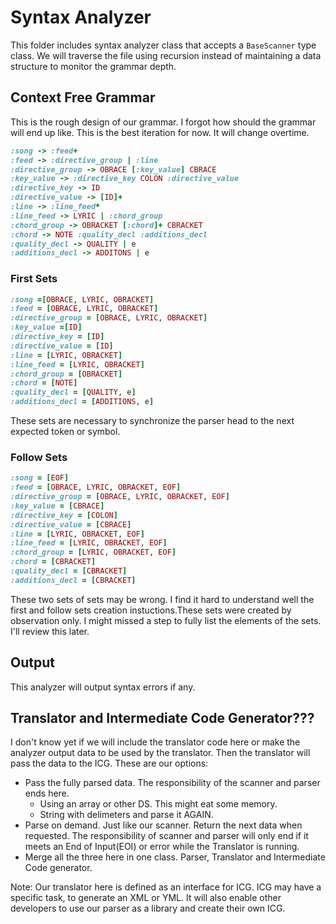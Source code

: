 # Syntax Analyzer
This folder includes syntax analyzer class that accepts a ```BaseScanner``` type class.
We will traverse the file using recursion instead of maintaining a data structure
to monitor the grammar depth.

## Context Free Grammar
This is the rough design of our grammar.  I forgot how should the grammar will end up like. This is the best iteration for now. It will change overtime.
``` ruby
:song -> :feed+
:feed -> :directive_group | :line
:directive_group -> OBRACE [:key_value] CBRACE
:key_value -> :directive_key COLON :directive_value
:directive_key -> ID
:directive_value -> [ID]+
:line -> :line_feed*
:line_feed -> LYRIC | :chord_group
:chord_group -> OBRACKET [:chord]+ CBRACKET
:chord -> NOTE :quality_decl :additions_decl
:quality_decl -> QUALITY | e
:additions_decl -> ADDITONS | e
```
### First Sets
``` ruby
:song =[OBRACE, LYRIC, OBRACKET]
:feed = [OBRACE, LYRIC, OBRACKET]
:directive_group = [OBRACE, LYRIC, OBRACKET]
:key_value =[ID]
:directive_key = [ID]
:directive_value = [ID]
:line = [LYRIC, OBRACKET]
:line_feed = [LYRIC, OBRACKET]
:chord_group = [OBRACKET]
:chord = [NOTE]
:quality_decl = [QUALITY, e]
:additions_decl = [ADDITIONS, e]
```
These sets are necessary to synchronize the parser head to the next expected token or symbol.
### Follow Sets
``` ruby
:song = [EOF]
:feed = [OBRACE, LYRIC, OBRACKET, EOF]
:directive_group = [OBRACE, LYRIC, OBRACKET, EOF]
:key_value = [CBRACE]
:directive_key = [COLON]
:directive_value = [CBRACE]
:line = [LYRIC, OBRACKET, EOF]
:line_feed = [LYRIC, OBRACKET, EOF]
:chord_group = [LYRIC, OBRACKET, EOF]
:chord = [CBRACKET]
:quality_decl = [CBRACKET]
:additions_decl = [CBRACKET]
```
These two sets of sets may be wrong. I find it hard to understand well the first and follow sets creation instuctions.These sets were created by observation only. I might missed a step to fully list the elements of the sets. I'll review this later.

## Output
This analyzer will output syntax errors if any.

## Translator and Intermediate Code Generator???
I don't know yet if we will include the translator code here or make the analyzer output
data to be used by the translator. Then the translator will pass the data to the ICG.
These are our options:
 + Pass the fully parsed data. The responsibility of the scanner and parser ends here.
   - Using an array or other DS. This might eat some memory.
   - String with delimeters and parse it AGAIN.
 + Parse on demand. Just like our scanner. Return the next data when requested.
  The responsibility of scanner and parser will only end if it meets an End of Input(EOI)
  or error while the Translator is running.
 + Merge all the three here in one class. Parser, Translator and Intermediate Code generator.

Note:
Our translator here is defined as an interface for ICG. ICG may have a specific task,
to generate an XML or YML. It will also  enable other developers to use our parser
as a library and create their own ICG.
